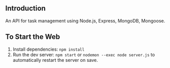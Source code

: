 
## Introduction

An API for task management using Node.js, Express, MongoDB, Mongoose.

## To Start the Web
1. Install dependencies:
`npm install`
2. Run the dev server:
`npm start` or
`nodemon --exec node server.js` to automatically restart the server on save.
